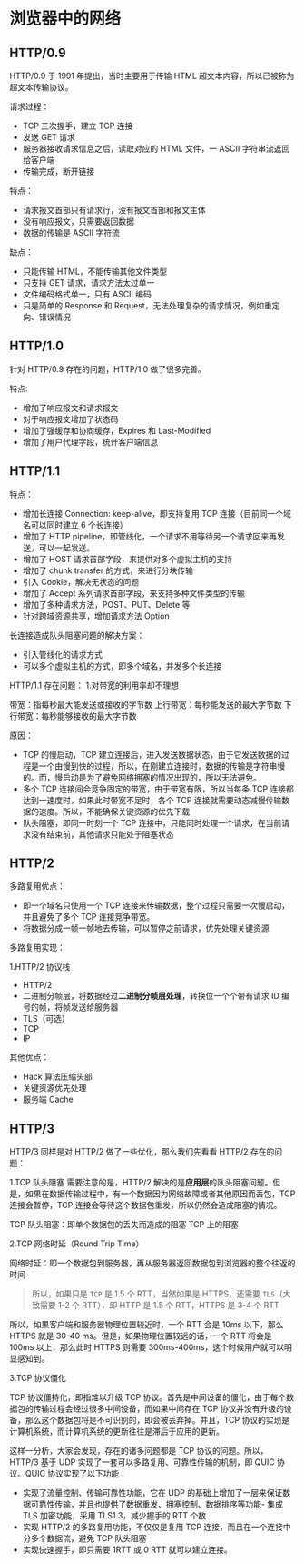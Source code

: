 # 浏览器中的网络

## HTTP/0.9

HTTP/0.9 于 1991 年提出，当时主要用于传输 HTML 超文本内容，所以已被称为超文本传输协议。

请求过程：
- TCP 三次握手，建立 TCP 连接
- 发送 GET 请求
- 服务器接收请求信息之后，读取对应的 HTML 文件，一 ASCII 字符串流返回给客户端
- 传输完成，断开链接

特点：
- 请求报文首部只有请求行，没有报文首部和报文主体
- 没有响应报文，只需要返回数据
- 数据的传输是 ASCII 字符流

缺点：
- 只能传输 HTML，不能传输其他文件类型
- 只支持 GET 请求，请求方法太过单一
- 文件编码格式单一，只有 ASCII 编码
- 只是简单的 Response 和 Request，无法处理复杂的请求情况，例如重定向、错误情况

## HTTP/1.0

针对 HTTP/0.9 存在的问题，HTTP/1.0 做了很多完善。

特点:
- 增加了响应报文和请求报文
- 对于响应报文增加了状态码
- 增加了强缓存和协商缓存，Expires 和 Last-Modified
- 增加了用户代理字段，统计客户端信息

## HTTP/1.1

特点：
- 增加长连接 Connection: keep-alive，即支持复用 TCP 连接（目前同一个域名可以同时建立 6 个长连接）
- 增加了 HTTP pipeline，即管线化，一个请求不用等待另一个请求回来再发送，可以一起发送。
- 增加了 HOST 请求首部字段，来提供对多个虚拟主机的支持
- 增加了 chunk transfer 的方式，来进行分块传输
- 引入 Cookie，解决无状态的问题
- 增加了 Accept 系列请求首部字段，来支持多种文件类型的传输
- 增加了多种请求方法，POST、PUT、Delete 等
- 针对跨域资源共享，增加请求方法 Option

长连接造成队头阻塞问题的解决方案：
- 引入管线化的请求方式
- 可以多个虚拟主机的方式，即多个域名，并发多个长连接

HTTP/1.1 存在问题：
1.对带宽的利用率却不理想

带宽：指每秒最大能发送或接收的字节数
上行带宽：每秒能发送的最大字节数
下行带宽：每秒能够接收的最大字节数

原因：
- TCP 的慢启动，TCP 建立连接后，进入发送数据状态，由于它发送数据的过程是一个由慢到快的过程，所以，在刚建立连接时，数据的传输是字符串慢的。而，慢启动是为了避免网络拥塞的情况出现的，所以无法避免。
- 多个 TCP 连接间会竞争固定的带宽，由于带宽有限，所以当每条 TCP 连接都达到一速度时，如果此时带宽不足时，各个 TCP 连接就需要动态减慢传输数据的速度。所以，不能确保关键资源的优先下载
- 队头阻塞，即同一时刻一个 TCP 连接中，只能同时处理一个请求，在当前请求没有结束前，其他请求只能处于阻塞状态

## HTTP/2

多路复用优点：
- 即一个域名只使用一个 TCP 连接来传输数据，整个过程只需要一次慢启动，并且避免了多个 TCP 连接竞争带宽。
- 将数据分成一帧一帧地去传输，可以暂停之前请求，优先处理关键资源

多路复用实现：

1.HTTP/2 协议栈

- HTTP/2
- 二进制分帧层，将数据经过**二进制分帧层处理**，转换位一个个带有请求 ID 编号的帧，将帧发送给服务器
- TLS（可选）
- TCP
- IP

其他优点：
- Hack 算法压缩头部
- 关键资源优先处理
- 服务端 Cache

## HTTP/3

HTTP/3 同样是对 HTTP/2 做了一些优化，那么我们先看看 HTTP/2 存在的问题：

1.TCP 队头阻塞
需要注意的是，HTTP/2 解决的是**应用层**的队头阻塞问题。但是，如果在数据传输过程中，有一个数据因为网络故障或者其他原因而丢包，TCP 连接会暂停，TCP 连接会等待这个数据包重发，所以仍然会造成阻塞的情况。

TCP 队头阻塞：即单个数据包的丢失而造成的阻塞 TCP 上的阻塞

2.TCP 网络时延（Round Trip Time）

网络时延：即一个数据包到服务器，再从服务器返回数据包到浏览器的整个往返的时间

>所以，如果只是 `TCP` 是 1.5 个 RTT，当然如果是 HTTPS，还需要 `TLS`（大致需要 1-2 个 RTT），即 HTTP 是 1.5 个 RTT，HTTPS 是 3-4 个 RTT

所以，如果客户端和服务器物理位置较近时，一个 RTT 会是 10ms 以下，那么 HTTPS 就是 30-40 ms。但是，如果物理位置较远的话，一个 RTT 将会是 100ms 以上，那么此时 HTTPS 则需要 300ms-400ms，这个时候用户就可以明显感知到。

3.TCP 协议僵化

TCP 协议僵持化，即指难以升级 TCP 协议。首先是中间设备的僵化，由于每个数据包的传输过程会经过很多中间设备，而如果中间存在 TCP 协议并没有升级的设备，那么这个数据包将是不可识别的，即会被丢弃掉。并且，TCP 协议的实现是计算机系统，而计算机系统的更新往往是滞后于应用的更新。

这样一分析，大家会发现，存在的诸多问题都是 TCP 协议的问题。所以，HTTP/3 基于 UDP 实现了一套可以多路复用、可靠性传输的机制，即 QUIC 协议。QUIC 协议实现了以下功能：
- 实现了流量控制、传输可靠性功能，它在 UDP 的基础上增加了一层来保证数据可靠性传输，并且也提供了数据重发、拥塞控制、数据排序等功能- 集成 TLS 加密功能，采用 TLS1.3，减少握手的 RTT 个数
- 实现 HTTP/2 的多路复用功能，不仅仅是复用 TCP 连接，而且在一个连接中分多个数据流，避免 TCP 队头阻塞
- 实现快速握手，即只需要 1RTT 或 0 RTT 就可以建立连接。
